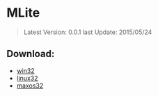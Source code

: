 # MLite

> Latest Version: 0.0.1
> last Update: 2015/05/24


## Download:

* [win32](https://drive.google.com/file/d/0Bz0GfsPZz4lkQmtwZWk5YkNFVDQ/view?usp=sharing)
* [linux32](https://drive.google.com/file/d/0Bz0GfsPZz4lkSUQ3eDU0QU9aVWc/view?usp=sharing)
* [maxos32](https://drive.google.com/file/d/0Bz0GfsPZz4lkdGdseVNaSzVFZ0U/view?usp=sharing)